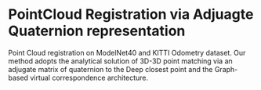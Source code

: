 # PointCloud Registration via Adjuagte Quaternion representation
Point Cloud registration on ModelNet40 and KITTI Odometry dataset.
Our method adopts the analytical solution of 3D-3D point matching via an adjugate matrix of quaternion to the Deep closest point and the Graph-based virtual correspondence architecture.
